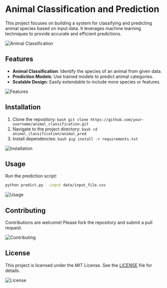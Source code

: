 # Animal Classification and Prediction

This project focuses on building a system for classifying and predicting animal species based on input data. It leverages machine learning techniques to provide accurate and efficient predictions.

![Animal Classification](https://via.placeholder.com/800x400?text=Animal+Classification)

## Features

- **Animal Classification**: Identify the species of an animal from given data.
- **Prediction Models**: Use trained models to predict animal categories.
- **Scalable Design**: Easily extendable to include more species or features.

![Features](https://via.placeholder.com/800x400?text=Features)

## Installation

1. Clone the repository:
                ```bash
                git clone https://github.com/your-username/animal_classification.git
                ```
2. Navigate to the project directory:
                ```bash
                cd animal_classification/animal_pred
                ```
3. Install dependencies:
                ```bash
                pip install -r requirements.txt
                ```

![Installation](https://via.placeholder.com/800x400?text=Installation)

## Usage

Run the prediction script:
```bash
python predict.py --input data/input_file.csv
```

![Usage](https://via.placeholder.com/800x400?text=Usage)

## Contributing

Contributions are welcome! Please fork the repository and submit a pull request.

![Contributing](https://via.placeholder.com/800x400?text=Contributing)

## License

This project is licensed under the MIT License. See the [LICENSE](LICENSE) file for details.

![License](https://via.placeholder.com/800x400?text=License)
